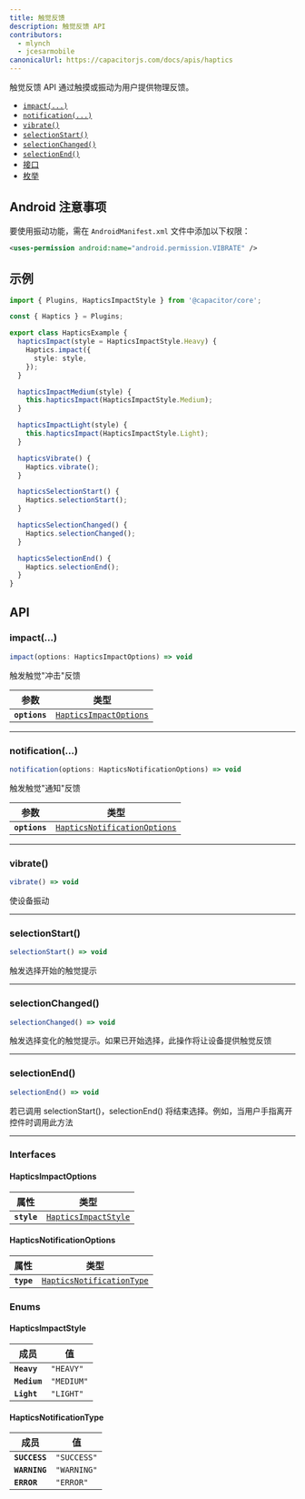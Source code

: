 ```yaml
---
title: 触觉反馈
description: 触觉反馈 API
contributors:
  - mlynch
  - jcesarmobile
canonicalUrl: https://capacitorjs.com/docs/apis/haptics
---
```


<plugin-platforms platforms="ios,android"></plugin-platforms>

触觉反馈 API 通过触摸或振动为用户提供物理反馈。

- [`impact(...)`](#impact)
- [`notification(...)`](#notification)
- [`vibrate()`](#vibrate)
- [`selectionStart()`](#selectionstart)
- [`selectionChanged()`](#selectionchanged)
- [`selectionEnd()`](#selectionend)
- [接口](#interfaces)
- [枚举](#enums)

## Android 注意事项

要使用振动功能，需在 `AndroidManifest.xml` 文件中添加以下权限：

```xml
<uses-permission android:name="android.permission.VIBRATE" />
```

## 示例

```typescript
import { Plugins, HapticsImpactStyle } from '@capacitor/core';

const { Haptics } = Plugins;

export class HapticsExample {
  hapticsImpact(style = HapticsImpactStyle.Heavy) {
    Haptics.impact({
      style: style,
    });
  }

  hapticsImpactMedium(style) {
    this.hapticsImpact(HapticsImpactStyle.Medium);
  }

  hapticsImpactLight(style) {
    this.hapticsImpact(HapticsImpactStyle.Light);
  }

  hapticsVibrate() {
    Haptics.vibrate();
  }

  hapticsSelectionStart() {
    Haptics.selectionStart();
  }

  hapticsSelectionChanged() {
    Haptics.selectionChanged();
  }

  hapticsSelectionEnd() {
    Haptics.selectionEnd();
  }
}
```

## API

### impact(...)

```typescript
impact(options: HapticsImpactOptions) => void
```

触发触觉"冲击"反馈

| 参数          | 类型                                                                  |
| ------------- | --------------------------------------------------------------------- |
| **`options`** | <code><a href="#hapticsimpactoptions">HapticsImpactOptions</a></code> |

---

### notification(...)

```typescript
notification(options: HapticsNotificationOptions) => void
```

触发触觉"通知"反馈

| 参数          | 类型                                                                              |
| ------------- | --------------------------------------------------------------------------------- |
| **`options`** | <code><a href="#hapticsnotificationoptions">HapticsNotificationOptions</a></code> |

---

### vibrate()

```typescript
vibrate() => void
```

使设备振动

---

### selectionStart()

```typescript
selectionStart() => void
```

触发选择开始的触觉提示

---

### selectionChanged()

```typescript
selectionChanged() => void
```

触发选择变化的触觉提示。如果已开始选择，此操作将让设备提供触觉反馈

---

### selectionEnd()

```typescript
selectionEnd() => void
```

若已调用 selectionStart()，selectionEnd() 将结束选择。例如，当用户手指离开控件时调用此方法

---

### Interfaces

#### HapticsImpactOptions

| 属性        | 类型                                                              |
| ----------- | ----------------------------------------------------------------- |
| **`style`** | <code><a href="#hapticsimpactstyle">HapticsImpactStyle</a></code> |

#### HapticsNotificationOptions

| 属性       | 类型                                                                        |
| ---------- | --------------------------------------------------------------------------- |
| **`type`** | <code><a href="#hapticsnotificationtype">HapticsNotificationType</a></code> |

### Enums

#### HapticsImpactStyle

| 成员         | 值                    |
| ------------ | --------------------- |
| **`Heavy`**  | <code>"HEAVY"</code>  |
| **`Medium`** | <code>"MEDIUM"</code> |
| **`Light`**  | <code>"LIGHT"</code>  |

#### HapticsNotificationType

| 成员          | 值                     |
| ------------- | ---------------------- |
| **`SUCCESS`** | <code>"SUCCESS"</code> |
| **`WARNING`** | <code>"WARNING"</code> |
| **`ERROR`**   | <code>"ERROR"</code>   |
